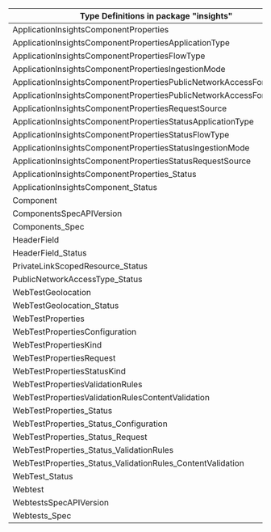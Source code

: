 | Type Definitions in package "insights"                                | v1alpha1api20180501preview | v1alpha1api20200202 | v1beta20180501preview | v1beta20200202 |
|-----------------------------------------------------------------------|----------------------------|---------------------|-----------------------|----------------|
| ApplicationInsightsComponentProperties                                |                            | v1alpha1api20200202 |                       | v1beta20200202 |
| ApplicationInsightsComponentPropertiesApplicationType                 |                            | v1alpha1api20200202 |                       | v1beta20200202 |
| ApplicationInsightsComponentPropertiesFlowType                        |                            | v1alpha1api20200202 |                       | v1beta20200202 |
| ApplicationInsightsComponentPropertiesIngestionMode                   |                            | v1alpha1api20200202 |                       | v1beta20200202 |
| ApplicationInsightsComponentPropertiesPublicNetworkAccessForIngestion |                            | v1alpha1api20200202 |                       | v1beta20200202 |
| ApplicationInsightsComponentPropertiesPublicNetworkAccessForQuery     |                            | v1alpha1api20200202 |                       | v1beta20200202 |
| ApplicationInsightsComponentPropertiesRequestSource                   |                            | v1alpha1api20200202 |                       | v1beta20200202 |
| ApplicationInsightsComponentPropertiesStatusApplicationType           |                            | v1alpha1api20200202 |                       | v1beta20200202 |
| ApplicationInsightsComponentPropertiesStatusFlowType                  |                            | v1alpha1api20200202 |                       | v1beta20200202 |
| ApplicationInsightsComponentPropertiesStatusIngestionMode             |                            | v1alpha1api20200202 |                       | v1beta20200202 |
| ApplicationInsightsComponentPropertiesStatusRequestSource             |                            | v1alpha1api20200202 |                       | v1beta20200202 |
| ApplicationInsightsComponentProperties_Status                         |                            | v1alpha1api20200202 |                       | v1beta20200202 |
| ApplicationInsightsComponent_Status                                   |                            | v1alpha1api20200202 |                       | v1beta20200202 |
| Component                                                             |                            | v1alpha1api20200202 |                       | v1beta20200202 |
| ComponentsSpecAPIVersion                                              |                            | v1alpha1api20200202 |                       | v1beta20200202 |
| Components_Spec                                                       |                            | v1alpha1api20200202 |                       | v1beta20200202 |
| HeaderField                                                           | v1alpha1api20180501preview |                     | v1beta20180501preview |                |
| HeaderField_Status                                                    | v1alpha1api20180501preview |                     | v1beta20180501preview |                |
| PrivateLinkScopedResource_Status                                      |                            | v1alpha1api20200202 |                       | v1beta20200202 |
| PublicNetworkAccessType_Status                                        |                            | v1alpha1api20200202 |                       | v1beta20200202 |
| WebTestGeolocation                                                    | v1alpha1api20180501preview |                     | v1beta20180501preview |                |
| WebTestGeolocation_Status                                             | v1alpha1api20180501preview |                     | v1beta20180501preview |                |
| WebTestProperties                                                     | v1alpha1api20180501preview |                     | v1beta20180501preview |                |
| WebTestPropertiesConfiguration                                        | v1alpha1api20180501preview |                     | v1beta20180501preview |                |
| WebTestPropertiesKind                                                 | v1alpha1api20180501preview |                     | v1beta20180501preview |                |
| WebTestPropertiesRequest                                              | v1alpha1api20180501preview |                     | v1beta20180501preview |                |
| WebTestPropertiesStatusKind                                           | v1alpha1api20180501preview |                     | v1beta20180501preview |                |
| WebTestPropertiesValidationRules                                      | v1alpha1api20180501preview |                     | v1beta20180501preview |                |
| WebTestPropertiesValidationRulesContentValidation                     | v1alpha1api20180501preview |                     | v1beta20180501preview |                |
| WebTestProperties_Status                                              | v1alpha1api20180501preview |                     | v1beta20180501preview |                |
| WebTestProperties_Status_Configuration                                | v1alpha1api20180501preview |                     | v1beta20180501preview |                |
| WebTestProperties_Status_Request                                      | v1alpha1api20180501preview |                     | v1beta20180501preview |                |
| WebTestProperties_Status_ValidationRules                              | v1alpha1api20180501preview |                     | v1beta20180501preview |                |
| WebTestProperties_Status_ValidationRules_ContentValidation            | v1alpha1api20180501preview |                     | v1beta20180501preview |                |
| WebTest_Status                                                        | v1alpha1api20180501preview |                     | v1beta20180501preview |                |
| Webtest                                                               | v1alpha1api20180501preview |                     | v1beta20180501preview |                |
| WebtestsSpecAPIVersion                                                | v1alpha1api20180501preview |                     | v1beta20180501preview |                |
| Webtests_Spec                                                         | v1alpha1api20180501preview |                     | v1beta20180501preview |                |
